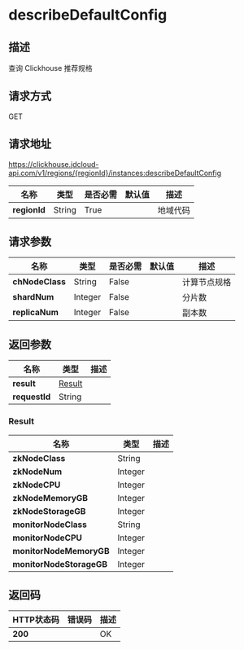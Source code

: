 # describeDefaultConfig


## 描述
查询 Clickhouse 推荐规格

## 请求方式
GET

## 请求地址
https://clickhouse.jdcloud-api.com/v1/regions/{regionId}/instances:describeDefaultConfig

|名称|类型|是否必需|默认值|描述|
|---|---|---|---|---|
|**regionId**|String|True| |地域代码|

## 请求参数
|名称|类型|是否必需|默认值|描述|
|---|---|---|---|---|
|**chNodeClass**|String|False| |计算节点规格|
|**shardNum**|Integer|False| |分片数|
|**replicaNum**|Integer|False| |副本数|


## 返回参数
|名称|类型|描述|
|---|---|---|
|**result**|[Result](describedefaultconfig#result)| |
|**requestId**|String| |

### <div id="result">Result</div>
|名称|类型|描述|
|---|---|---|
|**zkNodeClass**|String| |
|**zkNodeNum**|Integer| |
|**zkNodeCPU**|Integer| |
|**zkNodeMemoryGB**|Integer| |
|**zkNodeStorageGB**|Integer| |
|**monitorNodeClass**|String| |
|**monitorNodeCPU**|Integer| |
|**monitorNodeMemoryGB**|Integer| |
|**monitorNodeStorageGB**|Integer| |

## 返回码
|HTTP状态码|错误码|描述|
|---|---|---|
|**200**||OK|
